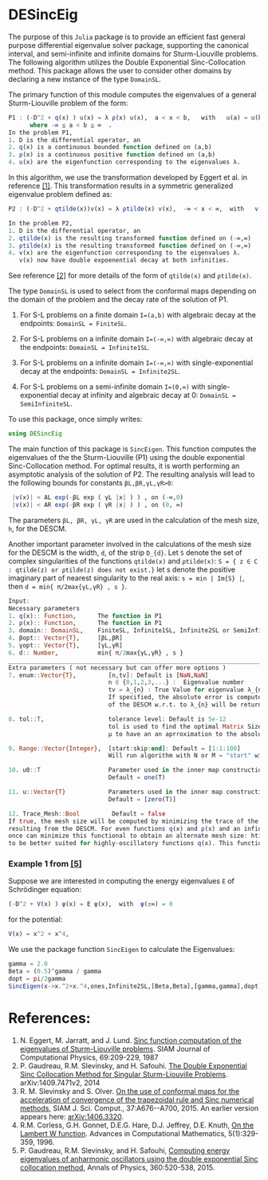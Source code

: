 # DESincEig

The purpose of this `Julia` package is to provide an efficient fast general purpose differential eigenvalue solver package, supporting the canonical interval, and semi-infinite and infinite domains for Sturm-Liouville problems. The following algorithm utilizes the Double Exponential Sinc-Collocation method. This package allows the user to consider other domains by declaring a new instance of the type `DomainSL`.

The primary function of this module computes the eigenvalues of a general Sturm-Liouville problem of the form:
```julia
P1 : (-D^2 + q(x) ) u(x) = λ ρ(x) u(x),  a < x < b,   with   u(a) = u(b) = 0, 
      where -∞ ≦ a < b ≦ ∞  .
In the problem P1,
1. D is the differential operator, an
2. q(x) is a continuous bounded function defined on (a,b)
3. ρ(x) is a continuous positive function defined on (a,b)
4. u(x) are the eigenfunction corresponding to the eigenvalues λ.
```
In this algorithm, we use the transformation developed by Eggert et al. in reference <a href="http://dx.doi.org/10.1016/0021-9991(87)90163-X">[1]</a>.
This transformation results in a symmetric generalized eigenvalue problem defined as:
```julia
P2 : (-D^2 + qtilde(x))v(x) = λ ρtilde(x) v(x),  -∞ < x < ∞,  with   v(±∞) = 0

In the problem P2,
1. D is the differential operator, an
2. qtilde(x) is the resulting transformed function defined on (-∞,∞)
3. ρtilde(x) is the resulting transformed function defined on (-∞,∞)
4. v(x) are the eigenfunction corresponding to the eigenvalues λ.
   v(x) now have double expoenential decay at both infinities.
 ```
See reference <a href="http://arxiv.org/abs/1409.7471v3">[2]</a> for more details of the form of `qtilde(x)` and `ρtilde(x)`.

The type `DomainSL` is used to select from the conformal maps depending on the domain of the problem and the decay rate of the solution of P1.
1. For S-L problems on a finite domain `I=(a,b)` with algebraic decay at the endpoints:
`DomainSL = FiniteSL`. 

2. For S-L problems on a infinite domain `I=(-∞,∞)` with algebraic decay at the endpoints:
`DomainSL = Infinite1SL`. 

3. For S-L problems on a infinite domain `I=(-∞,∞)` with single-exponential decay at the endpoints:
`DomainSL = Infinite2SL`. 

4. For S-L problems on a semi-infinite domain `I=(0,∞)` with single-exponential decay at infinity and algebraic decay at 0:
`DomainSL = SemiInfiniteSL`.

To use this package, once simply writes:
```julia
using DESincEig
```

The main function of this package is `SincEigen`. This function computes the eigenvalues of the the Sturm-Liouville (P1) using the double exponential Sinc-Collocation method.
For optimal results, it is worth performing an asymptotic analysis of the solution of P2.
The resulting analysis will lead to the following bounds for constants `βL,βR,γL,γR>0`:
```Julia
 |v(x)| < AL exp(-βL exp ( γL |x| ) ) , on (-∞,0)
 |v(x)| < AR exp(-βR exp ( γR |x| ) ) , on (0, ∞)
 ```
The parameters `βL, βR, γL, γR` are used in the calculation of the mesh size, `h`, for the DESCM.

Another important parameter involved in the calculations of the mesh size for the DESCM is the width, `d`, of the strip `D_{d}`.
Let `S` denote the set of complex singularities of the functions `qtilde(x)` and `ρtilde(x)`:
`S = { z ∈ C : qtilde(z) or ρtilde(z) does not exist.}`
let s denote the positive imaginary part of nearest singularity to the real axis:
`s = min | Im{S} |`,
then `d = min{ π/2max{γL,γR} , s }`.
```Julia
Input:
Necessary parameters
1. q(x):: Function,      The function in P1
2. ρ(x):: Function,      The function in P1
3. domain:: DomainSL,    FiniteSL, Infinite1SL, Infinite2SL or SemiInfiniteSL
4. βopt:: Vector{T},     [βL,βR]
5. γopt:: Vector{T},     [γL,γR]
6. d:: Number,           min{ π/2max{γL,γR} , s }
____________________________________________________________________________________________________________________
Extra parameters ( not necessary but can offer more options )
7. enum::Vector{T},         [n,tv]: Default is [NaN,NaN]
                            n ∈ {0,1,2,3,...} :  Eigenvalue number
                            tv = λ_{n} : True Value for eigenvalue λ_{n}
                            If specified, the absolute error is computed instead of the absolute error approximation
                            of the DESCM w.r.t. to λ_{n} will be returned.

8. tol::T,                  tolerance level: Default is 5e-12
                            tol is used to find the optimal Matrix Size in order for the approximate eigenvalue
                            μ to have an an aprroximation to the absolute error less than tol.

9. Range::Vector{Integer},  [start:skip:end]: Default = [1:1:100]
                            Will run algorithm with N or M = "start" with index jump "skip" until "end".

10. u0::T                   Parameter used in the inner map construction H(t) presented above.
                            Default = one(T)

11. u::Vector{T}            Parameters used in the inner map construction H(t) presented above.
                            Default = [zero(T)]

12. Trace_Mesh::Bool         Default = false
If true, the mesh size will be computed by minimizing the trace of the matrix D^(-1)HD^(-1).
resulting from the DESCM. For even functions q(x) and ρ(x) and an infinite domain: DomainSL = Infinite1SL or Infinite2SL,
once can minimize this functional to obtain an alternate mesh size: htilde. This alternate mesh-size has proven
to be better suited for highly-oscillatory functions q(x). This functional is minimized using the Julia package: Optim.
```



### Example 1 from <a href="http://dx.doi.org/10.1016/j.aop.2015.05.026">[5]</a>

Suppose we are interested in computing the energy eigenvalues ```E``` of Schrödinger equation:

```julia
(-D^2 + V(x) ) ψ(x) = E ψ(x),  with  ψ(±∞) = 0
```
for the potential:
```julia
V(x) = x^2 + x^4,
```
We use the package function `SincEigen` to calculate the Eigenvalues:

```julia
gamma = 2.0
Beta = (0.5)^gamma / gamma
dopt = pi/2gamma
SincEigen(x->x.^2+x.^4,ones,Infinite2SL,[Beta,Beta],[gamma,gamma],dopt)
```

# References:

1.  N. Eggert, M. Jarratt, and J. Lund. <a href="http://dx.doi.org/10.1016/0021-9991(87)90163-X"> Sinc function computation       of the eigenvalues of Sturm-Liouville problems</a>. SIAM Journal of Computational Physics, 69:209-229, 1987
2.  P. Gaudreau, R.M. Slevinsky, and H. Safouhi. <a href="http://arxiv.org/abs/1409.7471v3"> The Double Exponential Sinc       Collocation Method for Singular Sturm-Liouville Problems</a>. arXiv:1409.7471v2, 2014
3.  R. M. Slevinsky and S. Olver. <a href="http://dx.doi.org/10.1137/140978363">On the use of conformal maps for the               acceleration of convergence of the trapezoidal rule and Sinc numerical methods</a>, SIAM J. Sci. Comput.,                    37:A676--A700, 2015. An earlier version appears here: <a href="http://arxiv.org/abs/1406.3320"> arXiv:1406.3320</a>.
4.  R.M. Corless, G.H. Gonnet, D.E.G. Hare, D.J. Jeffrey, D.E. Knuth, <a                                                           href="http://link.springer.com/article/10.1007%2FBF02124750"> On the Lambert W function</a>. Advances in Computational       Mathematics, 5(1):329-359, 1996.
5.  P. Gaudreau, R.M. Slevinsky, and H. Safouhi, <a href="http://dx.doi.org/10.1016/j.aop.2015.05.026"> Computing energy           eigenvalues of anharmonic oscillators using the double exponential Sinc collocation method</a>, Annals of Physics,           360:520-538, 2015.



